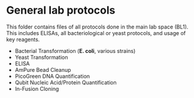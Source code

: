 # General lab protocols

This folder contains files of all protocols done in the main lab space (BL1). This includes ELISAs, all bacteriological or yeast protocols, and usage of key reagents. 

- Bacterial Transformation (**E. coli**, various strains)
- Yeast Transformation
- ELISA
- AmPure Bead Cleanup
- PicoGreen DNA Quantification
- Qubit Nucleic Acid/Protein Quantification
- In-Fusion Cloning
